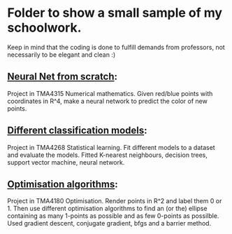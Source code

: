 # Folder to show a small sample of my schoolwork.

Keep in mind that the coding is done to fulfill demands from professors, not necessarily to be elegant and clean :)

## [Neural Net from scratch](Deep_learning.py):
Project in TMA4315 Numerical mathematics.
Given red/blue points with coordinates in R^4, make a neural network to predict the color of new points.

## [Different classification models](Diabetes_classification.R):
Project in TMA4268 Statistical learning.
Fit different models to a dataset and evaluate the models.
Fitted K-nearest neighbours, decision trees, support vector machine, neural network.

## [Optimisation algorithms](Optimisation_problem.py):
Project in TMA4180 Optimisation.
Render points in R^2 and label them 0 or 1. Then use different optimisation algorithms to find an (or the) ellipse containing as many 1-points as possible and as few 0-points as possilble.
Used gradient descent, conjugate gradient, bfgs and a barrier method.
